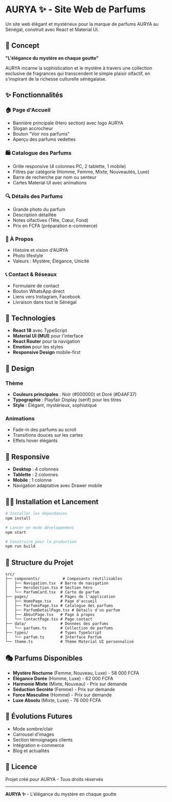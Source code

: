 # AURYA ✨ - Site Web de Parfums

Un site web élégant et mystérieux pour la marque de parfums AURYA au Sénégal, construit avec React et Material UI.

## 🎯 Concept

**"L'élégance du mystère en chaque goutte"**

AURYA incarne la sophistication et le mystère à travers une collection exclusive de fragrances qui transcendent le simple plaisir olfactif, en s'inspirant de la richesse culturelle sénégalaise.

## ✨ Fonctionnalités

### 🏠 Page d'Accueil
- Bannière principale (Hero section) avec logo AURYA
- Slogan accrocheur
- Bouton "Voir nos parfums"
- Aperçu des parfums vedettes

### 🛍️ Catalogue des Parfums
- Grille responsive (4 colonnes PC, 2 tablette, 1 mobile)
- Filtres par catégorie (Homme, Femme, Mixte, Nouveautés, Luxe)
- Barre de recherche par nom ou senteur
- Cartes Material UI avec animations

### 🔍 Détails des Parfums
- Grande photo du parfum
- Description détaillée
- Notes olfactives (Tête, Cœur, Fond)
- Prix en FCFA (préparation e-commerce)

### 📖 À Propos
- Histoire et vision d'AURYA
- Photo lifestyle
- Valeurs : Mystère, Élégance, Unicité

### 📞 Contact & Réseaux
- Formulaire de contact
- Bouton WhatsApp direct
- Liens vers Instagram, Facebook
- Livraison dans tout le Sénégal

## 🚀 Technologies

- **React 18** avec TypeScript
- **Material UI (MUI)** pour l'interface
- **React Router** pour la navigation
- **Emotion** pour les styles
- **Responsive Design** mobile-first

## 🎨 Design

### Thème
- **Couleurs principales** : Noir (#000000) et Doré (#D4AF37)
- **Typographie** : Playfair Display (serif) pour les titres
- **Style** : Élégant, mystérieux, sophistiqué

### Animations
- Fade-in des parfums au scroll
- Transitions douces sur les cartes
- Effets hover élégants

## 📱 Responsive

- **Desktop** : 4 colonnes
- **Tablette** : 2 colonnes  
- **Mobile** : 1 colonne
- Navigation adaptative avec Drawer mobile

## 🏃‍♂️ Installation et Lancement

```bash
# Installer les dépendances
npm install

# Lancer en mode développement
npm start

# Construire pour la production
npm run build
```

## 📁 Structure du Projet

```
src/
├── components/          # Composants réutilisables
│   ├── Navigation.tsx  # Barre de navigation
│   ├── HeroSection.tsx # Section héro
│   └── ParfumCard.tsx  # Carte de parfum
├── pages/              # Pages de l'application
│   ├── HomePage.tsx    # Page d'accueil
│   ├── ParfumsPage.tsx # Catalogue des parfums
│   ├── ParfumDetailPage.tsx # Détails d'un parfum
│   ├── AboutPage.tsx   # Page à propos
│   └── ContactPage.tsx # Page contact
├── data/               # Données des parfums
│   └── parfums.ts      # Collection de parfums
├── types/              # Types TypeScript
│   └── parfum.ts       # Interface Parfum
└── theme.ts            # Thème Material UI personnalisé
```

## 🎭 Parfums Disponibles

- **Mystère Nocturne** (Femme, Nouveau, Luxe) - 58 000 FCFA
- **Élégance Dorée** (Homme, Luxe) - 62 000 FCFA
- **Harmonie Mixte** (Mixte, Nouveau) - Prix sur demande
- **Séduction Secrète** (Femme) - Prix sur demande
- **Force Masculine** (Homme) - Prix sur demande
- **Luxe Absolu** (Mixte, Luxe) - 78 000 FCFA

## 🔮 Évolutions Futures

- Mode sombre/clair
- Carrousel d'images
- Section témoignages clients
- Intégration e-commerce
- Blog et actualités

## 📄 Licence

Projet créé pour AURYA - Tous droits réservés

---

**AURYA ✨** - L'élégance du mystère en chaque goutte

